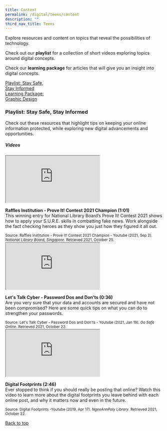 ```yaml
---
title: Content
permalink: /digital/teens/content
description: ""
third_nav_title: Teens
---
```

<p>Explore resources and content on topics that reveal the possibilities of technology.</p>
<p>Check out our <b>playlist</b> for a collection of short videos exploring topics around digital concepts.</p>
<p>Check our <b>learning package</b> for articles that will give you an insight into digital concepts.</p>

<div class="row is-multiline">
  <div class="col is-one-half">
    <div class="clickbox is-sky-indigo">
      <a href="#playlist-sure">
        <span>Playlist: Stay Safe,<br> Stay Informed</span>
      </a>
    </div>
  </div>
  <div class="col is-one-half">
    <div class="clickbox is-sky-indigo">
      <a href="#lp-design">
        <span>Learning Package:<br>Graphic Design</span>
      </a>
    </div>
  </div>
	</div>

<h3 id="playlist-sure" class="margin--bottom--lg"><b>Playlist: Stay Safe, Stay Informed</b></h3>
<p>Check out these resources that highlight tips on keeping your online information protected, while exploring new digital advancements and opportunities.</p>
<h5 class="has-text-indigo margin--bottom--lg"><b>Videos</b></h5>

<div class="row is-multiline margin--bottom--lg">
  <div class="col is-two-fifths">
    <div class="responsive-iframe-container ratio-16by9">
      <iframe class="responsive-iframe" src="https://www.youtube.com/embed/0_IgCwE2f00"></iframe>
    </div>
  </div>
  <div class="col is-three-fifths">
    <p><b class="has-text-indigo"> Raffles Institution - Prove It! Contest 2021 Champion (1:01)</b><br>
This winning entry for National Library Board’s Prove It! Contest 2021 shows how to apply your S.U.R.E. skills in combatting fake news. Work alongside the fact checking heroes as they show you just how they figured it all out.</p>
    <small>Source: Raffles Institution - Prove It! Contest 2021 Champion - Youtube (2021, Sep 2). <i>National Library Board, Singapore.</i> Retrieved 2021, October 25.</small>
  </div>
</div>

<div class="row is-multiline margin--bottom--lg">
  <div class="col is-two-fifths">
    <div class="responsive-iframe-container ratio-16by9">
      <iframe class="responsive-iframe" src="https://www.youtube.com/embed/wBxHqkrMMFI"></iframe>
    </div>
  </div>
  <div class="col is-three-fifths">
<p><b class="has-text-indigo">Let's Talk Cyber - Password Dos and Don'ts (0:36)</b><br>
Are you very sure that your data and accounts are secured and have not been compromised? Here are some quick tips on what you can do to strengthen your passwords.</p>
    <small>Source: Let's Talk Cyber - Password Dos and Don'ts - Youtube (2021, Jan 19). <i>Go Safe Online</i>. Retrieved 2021, October 22.</small>
  </div>
</div>

<div class="row is-multiline">
  <div class="col is-two-fifths">
    <div class="responsive-iframe-container ratio-16by9">
      <iframe class="responsive-iframe" src="https://www.youtube.com/embed/shSXIPbVhoE"></iframe>
    </div>
  </div>
  <div class="col is-three-fifths">
    <p><b class="has-text-indigo">Digital Footprints (2:46)</b><br>
    Ever stopped to think if you should really be posting that online? Watch this video to learn more about the digital footprints you leave behind with each online post, and why it matters now and even in the future.</p>
    <small>Source: Digital Footprints -Youtube (2019, Apr 17). <i>NgeeAnnPoly Library</i>. Retrieved 2021, October 22.</small>
  </div>
</div>

<p class="has-text-right margin--top--xl"><a href="#main-content">Back to top</a></p>
